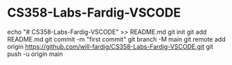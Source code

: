 ﻿# CS358-Labs-Fardig-VSCODE

echo "# CS358-Labs-Fardig-VSCODE" >> README.md
git init
git add README.md
git commit -m "first commit"
git branch -M main
git remote add origin https://github.com/will-fardig/CS358-Labs-Fardig-VSCODE.git
git push -u origin main
